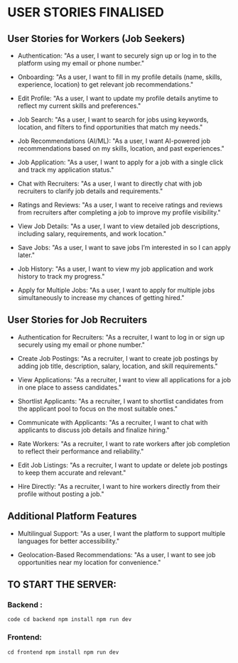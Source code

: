 # USER STORIES FINALISED
## User Stories for Workers (Job Seekers)
- Authentication:
"As a user, I want to securely sign up or log in to the platform using my email or phone number."

- Onboarding:
"As a user, I want to fill in my profile details (name, skills, experience, location) to get relevant job recommendations."

- Edit Profile:
"As a user, I want to update my profile details anytime to reflect my current skills and preferences."

- Job Search:
"As a user, I want to search for jobs using keywords, location, and filters to find opportunities that match my needs."

- Job Recommendations (AI/ML):
"As a user, I want AI-powered job recommendations based on my skills, location, and past experiences."

- Job Application:
"As a user, I want to apply for a job with a single click and track my application status."

- Chat with Recruiters:
"As a user, I want to directly chat with job recruiters to clarify job details and requirements."

- Ratings and Reviews:
"As a user, I want to receive ratings and reviews from recruiters after completing a job to improve my profile visibility."

- View Job Details:
"As a user, I want to view detailed job descriptions, including salary, requirements, and work location."

- Save Jobs:
"As a user, I want to save jobs I’m interested in so I can apply later."

- Job History:
"As a user, I want to view my job application and work history to track my progress."

- Apply for Multiple Jobs:
"As a user, I want to apply for multiple jobs simultaneously to increase my chances of getting hired."

## User Stories for Job Recruiters
- Authentication for Recruiters:
"As a recruiter, I want to log in or sign up securely using my email or phone number."

- Create Job Postings:
"As a recruiter, I want to create job postings by adding job title, description, salary, location, and skill requirements."

- View Applications:
"As a recruiter, I want to view all applications for a job in one place to assess candidates."

- Shortlist Applicants:
"As a recruiter, I want to shortlist candidates from the applicant pool to focus on the most suitable ones."

- Communicate with Applicants:
"As a recruiter, I want to chat with applicants to discuss job details and finalize hiring."

- Rate Workers:
"As a recruiter, I want to rate workers after job completion to reflect their performance and reliability."

- Edit Job Listings:
"As a recruiter, I want to update or delete job postings to keep them accurate and relevant."

- Hire Directly:
"As a recruiter, I want to hire workers directly from their profile without posting a job."

## Additional Platform Features
- Multilingual Support:
"As a user, I want the platform to support multiple languages for better accessibility."

- Geolocation-Based Recommendations:
"As a user, I want to see job opportunities near my location for convenience."



## TO START THE SERVER:
### Backend :
`code
cd backend
npm install
npm run dev
`
### Frontend:
`
cd frontend
npm install
npm run dev
`
